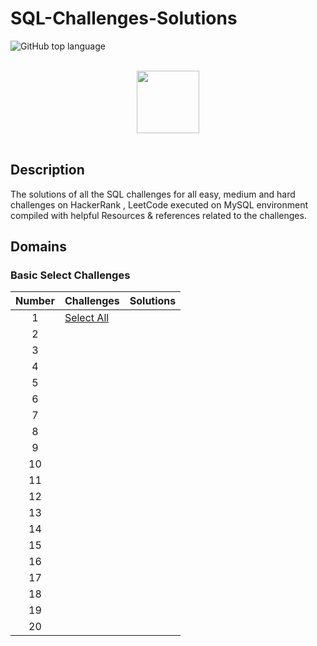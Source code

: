# SQL-Challenges-Solutions

![GitHub top language](https://img.shields.io/github/languages/top/Thomas-George-T/HackerRank-SQL-Challenges-Solutions?style=flat)


<p align="center">  
	<br>
	<a href="https://www.hackerrank.com/Thomas_George_T">
        <img height=100 src="https://hrcdn.net/community-frontend/assets/brand/logo-new-white-green-a5cb16e0ae.svg"> 
    </a>
    <br>
    <br>
</p>

## Description
The solutions of all the SQL challenges for all easy, medium and hard challenges on HackerRank , LeetCode executed on MySQL environment compiled with helpful Resources & references related to the challenges.


## Domains

### Basic Select Challenges

| Number | Challenges                                                                 | Solutions |
| :----: | -------------------------------------------------------------------------- | :-------: |
|   1    | [Select All](https://www.hackerrank.com/challenges/select-all-sql/problem) |           |
|   2    |                                                                            |           |
|   3    |                                                                            |           |
|   4    |                                                                            |           |
|   5    |                                                                            |           |
|   6    |                                                                            |           |
|   7    |                                                                            |           |
|   8    |                                                                            |           |
|   9    |                                                                            |           |
|   10   |                                                                            |           |
|   11   |                                                                            |           |
|   12   |                                                                            |           |
|   13   |                                                                            |           |
|   14   |                                                                            |           |
|   15   |                                                                            |           |
|   16   |                                                                            |           |
|   17   |                                                                            |           |
|   18   |                                                                            |           |
|   19   |                                                                            |           |
|   20   |                                                                            |           |

